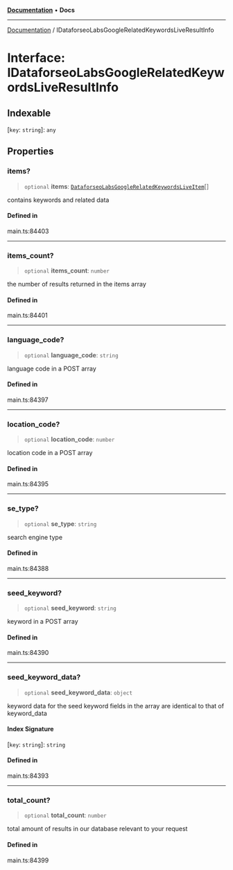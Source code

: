 [**Documentation**](../README.md) • **Docs**

***

[Documentation](../globals.md) / IDataforseoLabsGoogleRelatedKeywordsLiveResultInfo

# Interface: IDataforseoLabsGoogleRelatedKeywordsLiveResultInfo

## Indexable

 \[`key`: `string`\]: `any`

## Properties

### items?

> `optional` **items**: [`DataforseoLabsGoogleRelatedKeywordsLiveItem`](../classes/DataforseoLabsGoogleRelatedKeywordsLiveItem.md)[]

contains keywords and related data

#### Defined in

main.ts:84403

***

### items\_count?

> `optional` **items\_count**: `number`

the number of results returned in the items array

#### Defined in

main.ts:84401

***

### language\_code?

> `optional` **language\_code**: `string`

language code in a POST array

#### Defined in

main.ts:84397

***

### location\_code?

> `optional` **location\_code**: `number`

location code in a POST array

#### Defined in

main.ts:84395

***

### se\_type?

> `optional` **se\_type**: `string`

search engine type

#### Defined in

main.ts:84388

***

### seed\_keyword?

> `optional` **seed\_keyword**: `string`

keyword in a POST array

#### Defined in

main.ts:84390

***

### seed\_keyword\_data?

> `optional` **seed\_keyword\_data**: `object`

keyword data for the seed keyword
fields in the array are identical to that of keyword_data

#### Index Signature

 \[`key`: `string`\]: `string`

#### Defined in

main.ts:84393

***

### total\_count?

> `optional` **total\_count**: `number`

total amount of results in our database relevant to your request

#### Defined in

main.ts:84399
